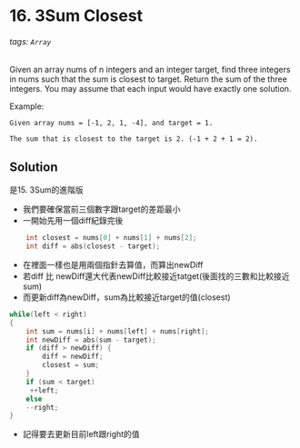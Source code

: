 # 16. 3Sum Closest
###### tags: `Array`

Given an array nums of n integers and an integer target, find three integers in nums such that the sum is closest to target. Return the sum of the three integers. You may assume that each input would have exactly one solution.

Example:

	Given array nums = [-1, 2, 1, -4], and target = 1.

	The sum that is closest to the target is 2. (-1 + 2 + 1 = 2).
	
	

## Solution

是15. 3Sum的進階版

- 我們要確保當前三個數字跟target的差距最小
- 一開始先用一個diff紀錄完後
```cpp
    int closest = nums[0] + nums[1] + nums[2];
    int diff = abs(closest - target);
```

- 在裡面一樣也是用兩個指針去算值，而算出newDiff
- 若diff 比 newDiff還大代表newDiff比較接近tatget(後面找的三數和比較接近sum)
- 而更新diff為newDiff，sum為比較接近target的值(closest)
```cpp
while(left < right)
{
    int sum = nums[i] + nums[left] + nums[right];
    int newDiff = abs(sum - target);
    if (diff > newDiff) {
        diff = newDiff;
        closest = sum;
    }
    if (sum < target)
     ++left;
    else 
    --right;
}

```
- 記得要去更新目前left跟right的值
